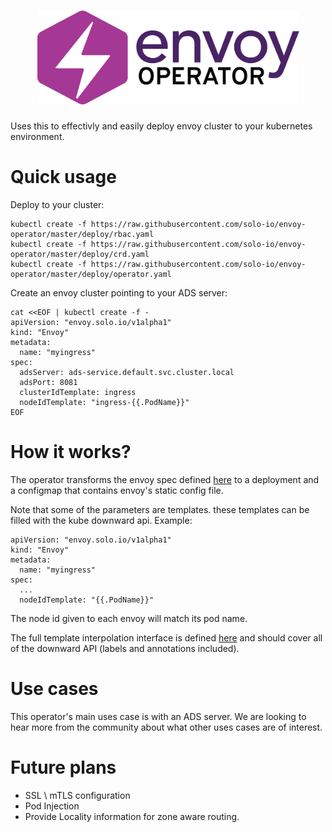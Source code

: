 <h1 align="center">
    <img src="images/Envoy operator.png" alt="Envoy operator" width="419" height="150">
</h1>

Uses this to effectivly and easily deploy envoy cluster to your kubernetes environment.

# Quick usage

Deploy to your cluster:
```
kubectl create -f https://raw.githubusercontent.com/solo-io/envoy-operator/master/deploy/rbac.yaml
kubectl create -f https://raw.githubusercontent.com/solo-io/envoy-operator/master/deploy/crd.yaml
kubectl create -f https://raw.githubusercontent.com/solo-io/envoy-operator/master/deploy/operator.yaml
```

Create an envoy cluster pointing to your ADS server:
```
cat <<EOF | kubectl create -f -
apiVersion: "envoy.solo.io/v1alpha1"
kind: "Envoy"
metadata:
  name: "myingress"
spec:
  adsServer: ads-service.default.svc.cluster.local
  adsPort: 8081
  clusterIdTemplate: ingress
  nodeIdTemplate: "ingress-{{.PodName}}"
EOF
```

# How it works?
The operator transforms the envoy spec defined [here](pkg/apis/envoy/v1alpha1/types.go) to a deployment
and a configmap that contains envoy's static config file.

Note that some of the parameters are templates. these templates can be filled with the kube downward api.
Example:
```
apiVersion: "envoy.solo.io/v1alpha1"
kind: "Envoy"
metadata:
  name: "myingress"
spec:
  ...
  nodeIdTemplate: "{{.PodName}}"
```

The node id given to each envoy will match its pod name.

The full template interpolation interface is defined [here](pkg/downward/interface.go) and should cover all of the downward API (labels and annotations included).

# Use cases
This operator's main uses case is with an ADS server. We are looking to hear more from the community about what other uses cases are of interest.


# Future plans
- SSL \ mTLS configuration
- Pod Injection
- Provide Locality information for zone aware routing.
